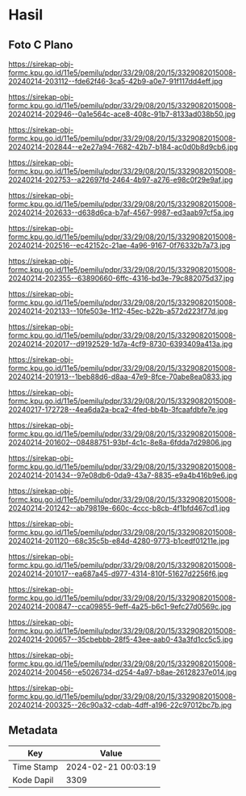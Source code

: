 # Hasil

## Foto C Plano

https://sirekap-obj-formc.kpu.go.id/11e5/pemilu/pdpr/33/29/08/20/15/3329082015008-20240214-203112--fde62f46-3ca5-42b9-a0e7-91f117dd4eff.jpg

https://sirekap-obj-formc.kpu.go.id/11e5/pemilu/pdpr/33/29/08/20/15/3329082015008-20240214-202946--0a1e564c-ace8-408c-91b7-8133ad038b50.jpg

https://sirekap-obj-formc.kpu.go.id/11e5/pemilu/pdpr/33/29/08/20/15/3329082015008-20240214-202844--e2e27a94-7682-42b7-b184-ac0d0b8d9cb6.jpg

https://sirekap-obj-formc.kpu.go.id/11e5/pemilu/pdpr/33/29/08/20/15/3329082015008-20240214-202753--a22697fd-2464-4b97-a276-e98c0f29e9af.jpg

https://sirekap-obj-formc.kpu.go.id/11e5/pemilu/pdpr/33/29/08/20/15/3329082015008-20240214-202633--d638d6ca-b7af-4567-9987-ed3aab97cf5a.jpg

https://sirekap-obj-formc.kpu.go.id/11e5/pemilu/pdpr/33/29/08/20/15/3329082015008-20240214-202516--ec42152c-21ae-4a96-9167-0f76332b7a73.jpg

https://sirekap-obj-formc.kpu.go.id/11e5/pemilu/pdpr/33/29/08/20/15/3329082015008-20240214-202355--63890660-6ffc-4316-bd3e-79c882075d37.jpg

https://sirekap-obj-formc.kpu.go.id/11e5/pemilu/pdpr/33/29/08/20/15/3329082015008-20240214-202133--10fe503e-1f12-45ec-b22b-a572d223f77d.jpg

https://sirekap-obj-formc.kpu.go.id/11e5/pemilu/pdpr/33/29/08/20/15/3329082015008-20240214-202017--d9192529-1d7a-4cf9-8730-6393409a413a.jpg

https://sirekap-obj-formc.kpu.go.id/11e5/pemilu/pdpr/33/29/08/20/15/3329082015008-20240214-201913--1beb88d6-d8aa-47e9-8fce-70abe8ea0833.jpg

https://sirekap-obj-formc.kpu.go.id/11e5/pemilu/pdpr/33/29/08/20/15/3329082015008-20240217-172728--4ea6da2a-bca2-4fed-bb4b-3fcaafdbfe7e.jpg

https://sirekap-obj-formc.kpu.go.id/11e5/pemilu/pdpr/33/29/08/20/15/3329082015008-20240214-201602--08488751-93bf-4c1c-8e8a-6fdda7d29806.jpg

https://sirekap-obj-formc.kpu.go.id/11e5/pemilu/pdpr/33/29/08/20/15/3329082015008-20240214-201434--97e08db6-0da9-43a7-8835-e9a4b416b9e6.jpg

https://sirekap-obj-formc.kpu.go.id/11e5/pemilu/pdpr/33/29/08/20/15/3329082015008-20240214-201242--ab79819e-660c-4ccc-b8cb-4f1bfd467cd1.jpg

https://sirekap-obj-formc.kpu.go.id/11e5/pemilu/pdpr/33/29/08/20/15/3329082015008-20240214-201120--68c35c5b-e84d-4280-9773-b1cedf01211e.jpg

https://sirekap-obj-formc.kpu.go.id/11e5/pemilu/pdpr/33/29/08/20/15/3329082015008-20240214-201017--ea687a45-d977-4314-810f-51627d2256f6.jpg

https://sirekap-obj-formc.kpu.go.id/11e5/pemilu/pdpr/33/29/08/20/15/3329082015008-20240214-200847--cca09855-9eff-4a25-b6c1-9efc27d0569c.jpg

https://sirekap-obj-formc.kpu.go.id/11e5/pemilu/pdpr/33/29/08/20/15/3329082015008-20240214-200657--35cbebbb-28f5-43ee-aab0-43a3fd1cc5c5.jpg

https://sirekap-obj-formc.kpu.go.id/11e5/pemilu/pdpr/33/29/08/20/15/3329082015008-20240214-200456--e5026734-d254-4a97-b8ae-26128237e014.jpg

https://sirekap-obj-formc.kpu.go.id/11e5/pemilu/pdpr/33/29/08/20/15/3329082015008-20240214-200325--26c90a32-cdab-4dff-a196-22c97012bc7b.jpg


## Metadata

| Key        | Value               |
| ---------- | ------------------- |
| Time Stamp | 2024-02-21 00:03:19 |
| Kode Dapil | 3309                |



